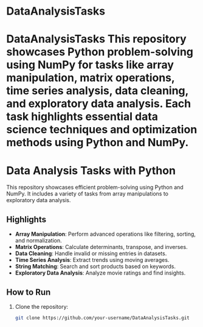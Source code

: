 # DataAnalysisTasks
# DataAnalysisTasks This repository showcases Python problem-solving using **NumPy** for tasks like array manipulation, matrix operations, time series analysis, data cleaning, and exploratory data analysis. Each task highlights essential data science techniques and optimization methods using Python and NumPy.
# Data Analysis Tasks with Python

This repository showcases efficient problem-solving using Python and NumPy. It includes a variety of tasks from array manipulations to exploratory data analysis.

## Highlights
- **Array Manipulation**: Perform advanced operations like filtering, sorting, and normalization.
- **Matrix Operations**: Calculate determinants, transpose, and inverses.
- **Data Cleaning**: Handle invalid or missing entries in datasets.
- **Time Series Analysis**: Extract trends using moving averages.
- **String Matching**: Search and sort products based on keywords.
- **Exploratory Data Analysis**: Analyze movie ratings and find insights.

## How to Run
1. Clone the repository:
   ```bash
   git clone https://github.com/your-username/DataAnalysisTasks.git
